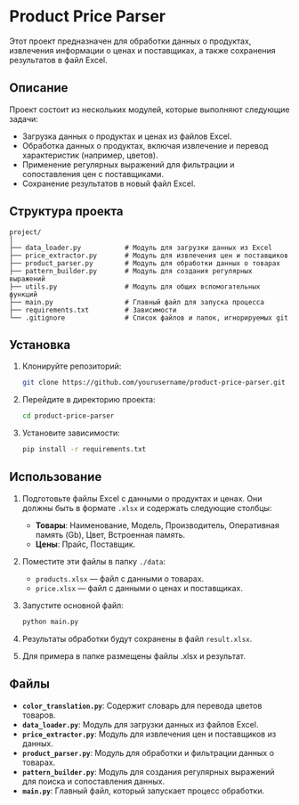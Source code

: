 # Product Price Parser

Этот проект предназначен для обработки данных о продуктах, извлечения информации о ценах и поставщиках, а также сохранения результатов в файл Excel.

## Описание

Проект состоит из нескольких модулей, которые выполняют следующие задачи:
- Загрузка данных о продуктах и ценах из файлов Excel.
- Обработка данных о продуктах, включая извлечение и перевод характеристик (например, цветов).
- Применение регулярных выражений для фильтрации и сопоставления цен с поставщиками.
- Сохранение результатов в новый файл Excel.

## Структура проекта
```
project/
│
├── data_loader.py           # Модуль для загрузки данных из Excel
├── price_extractor.py       # Модуль для извлечения цен и поставщиков
├── product_parser.py        # Модуль для обработки данных о товарах
├── pattern_builder.py       # Модуль для создания регулярных выражений
├── utils.py                 # Модуль для общих вспомогательных функций
├── main.py                  # Главный файл для запуска процесса
├── requirements.txt         # Зависимости
└── .gitignore               # Список файлов и папок, игнорируемых git
```

## Установка

1. Клонируйте репозиторий:

   ```bash
   git clone https://github.com/yourusername/product-price-parser.git
   ```

2. Перейдите в директорию проекта:

   ```bash
   cd product-price-parser
   ```

3. Установите зависимости:

   ```bash
   pip install -r requirements.txt
   ```

## Использование

1. Подготовьте файлы Excel с данными о продуктах и ценах. Они должны быть в формате `.xlsx` и содержать следующие столбцы:
   - **Товары**: Наименование, Модель, Производитель, Оперативная память (Gb), Цвет, Встроенная память.
   - **Цены**: Прайс, Поставщик.

2. Поместите эти файлы в папку `./data`:
   - `products.xlsx` — файл с данными о товарах.
   - `price.xlsx` — файл с данными о ценах и поставщиках.

3. Запустите основной файл:

   ```bash
   python main.py
   ```

4. Результаты обработки будут сохранены в файл `result.xlsx`.
5. Для примера в папке размещены файлы .xlsx и результат.

## Файлы

- **`color_translation.py`**: Содержит словарь для перевода цветов товаров.
- **`data_loader.py`**: Модуль для загрузки данных из файлов Excel.
- **`price_extractor.py`**: Модуль для извлечения цен и поставщиков из данных.
- **`product_parser.py`**: Модуль для обработки и фильтрации данных о товарах.
- **`pattern_builder.py`**: Модуль для создания регулярных выражений для поиска и сопоставления данных.
- **`main.py`**: Главный файл, который запускает процесс обработки.
